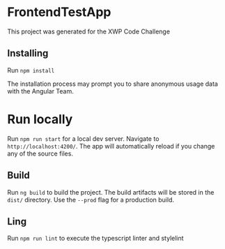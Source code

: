 # FrontendTestApp

This project was generated for the XWP Code Challenge

## Installing

Run `npm install`

The installation process may prompt you to share anonymous usage data with the Angular Team.

# Run locally
Run `npm run start` for a local dev server. Navigate to `http://localhost:4200/`. The app will automatically reload if you change any of the source files.


## Build

Run `ng build` to build the project. The build artifacts will be stored in the `dist/` directory. Use the `--prod` flag for a production build.

## Ling

Run `npm run lint` to execute the typescript linter and stylelint
